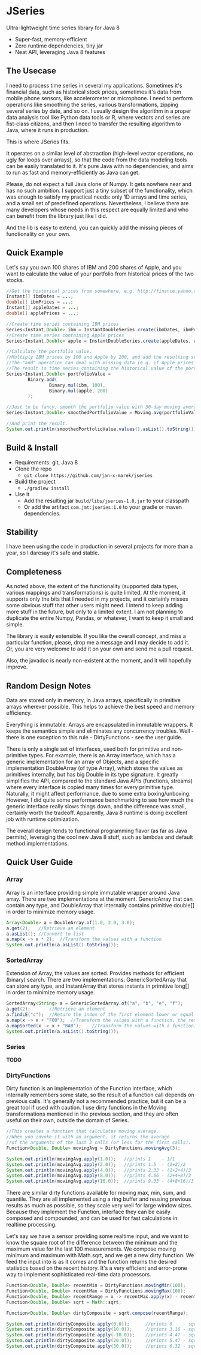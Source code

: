 # JSeries

Ultra-lightweight time series library for Java 8

* Super-fast, memory-efficient
* Zero runtime dependencies, tiny jar
* Neat API, leveraging Java 8 features

## The Usecase

I need to process time series in several my applications. 
Sometimes it's financial data, such as historical stock prices,
sometimes it's data from mobile phone sensors, like accelerometer or microphone.
I need to perform operations like smoothing the series, various transformations,
zipping several series by date, and so on. I usually design the algorithm in 
a proper data analysis tool like Python data tools or R, where vectors and 
series are fist-class citizens, and then I need to transfer the resulting algorithm to Java, 
where it runs in production. 

This is where JSeries fits.

It operates on a similar level of abstraction
(high-level vector operations, no ugly for loops over arrays), 
so that the code from the data modeling tools can be easily translated to it.
It's pure Java with no dependencies, and aims to run as fast and memory-efficiently as Java can get.

Please, do not expect a full Java clone of Numpy. It gets nowhere near and has no such ambition. 
I support just a tiny subset of the functionality, which was enough to satisfy my practical needs:
only 1D arrays and time series, and a small set of predefined operations. 
Nevertheless, I believe there are many developers whose needs in this respect are equally limited and 
who can benefit from the library just like I did.

And the lib is easy to extend, you can quickly add the missing pieces of functionality on your own.

## Quick Example

Let's say you own 100 shares of IBM and 200 shares of Apple,
and you want to calculate the value of your portfolio from historical prices of the two stocks.

```java
//Get the historical prices from somewhere, e.g. http://finance.yahoo.com/ 
Instant[] ibmDates = ...;
double[] ibmPrices = ...;
Instant[] appleDates = ...;
double[] applePrices = ...;

//Create time series containing IBM prices
Series<Instant,Double> ibm = InstantDoubleSeries.create(ibmDates, ibmPrices);
//Create time series containing Apple prices
Series<Instant,Double> apple = InstantDoubleSeries.create(appleDates, applePrices);

//Calculate the portfolio value. 
//Multiply IBM prices by 100 and Apple by 200, and add the resulting series.
//The "add" operation can deal with missing data (e.g. if Apple prices are missing for some days).
//The result is time series containing the historical value of the portfolio.
Series<Instant,Double> portfolioValue = 
		Binary.add(
				Binary.mul(ibm, 100),
				Binary.mul(apple, 200)
		);

//Just to be fancy, smooth the portfolio value with 30-day moving average.
Series<Instant,Double> smoothedPortfolioValue = Moving.avg(portfolioValue, 30);

//And print the result.
System.out.println(smoothedPortfolioValue.values().asList().toString());
```

## Build & Install

* Requirements: git, Java 8
* Clone the repo
  * ``git clone https://github.com/jan-x-marek/jseries``
* Build the project
  * ``./gradlew install``
* Use it
  * Add the resulting jar ``build/libs/jseries-1.0.jar`` to your classpath
  * Or add the artifact ``com.jmt:jseries:1.0`` to your gradle or maven dependencies.  

## Stability

I have been using the code in production in several projects for more than a year, so I daresay it's safe and stable.

## Completeness

As noted above, the extent of the functionality (supported data types, various mappings and transformations) 
is quite limited. At the moment, it supports only the bits that I needed in my projects, 
and it certainly misses some obvious stuff that other users might need.
I intend to keep adding more stuff in the future, but only to a limited extent.
I am not planning to duplicate the entire Numpy, Pandas, or whatever, I want to keep it small and simple.

The library is easily extensible. If you like the overall concept, and miss a particular function,
please, drop me a message and I may decide to add it. Or, you are very welcome to add it on your own 
and send me a pull request.

Also, the javadoc is nearly non-existent at the moment, and it will hopefully improve.

## Random Design Notes

Data are stored only in memory, in Java arrays, specifically in primitive arrays wherever possible.
This helps to achieve the best speed and memory efficiency.

Everything is immutable. Arrays are encapsulated in immutable wrappers. 
It keeps the semantics simple and eliminates any concurrency troubles.
Well - there is one exception to this rule - DirtyFunctions - see the user guide.

There is only a single set of interfaces, used both for primitive and non-primitive types. 
For example, there is an Array<T> interface, which has a generic implementation for
an array of Objects, and a specific implementation DoubleArray (of type Array<Double>),
which stores the values as primitives internally, but has big Double in its type signature.
It greatly simplifies the API, compared to the standard Java APIs (functions, streams)
where every interface is copied many times for every primitive type.
Naturally, it might affect performance, due to some extra boxing/unboxing.
However, I did quite some performance benchmarking to see how much the generic
interface really slows things down, and the difference was small, certainly worth the tradeoff.
Apparently, Java 8 runtime is doing excellent job with runtime optimization.

The overall design tends to functional programming flavor (as far as Java permits), 
leveraging the cool new Java 8 stuff, such as lambdas and default method implementations.

## Quick User Guide

### Array

Array<T> is an interface providing simple immutable wrapper around Java array. 
There are two implementations at the moment. GenericArray that can contain any type,
and DoubleArray that internally contains primitive double[] in order to minimize memory usage.

```java
Array<Double> a = DoubleArray.of(1.0, 2.0, 3.0);
a.get(2);	//Retrieve an element
a.asList();	//Convert to list
a.map(x -> x * 2);	//Transform the values with a function
System.out.println(a.asList().toString());
```

### SortedArray

Extension of Array, the values are sorted. Provides methods for efficient (binary) search.
There are two implementations: GenericSortedArray that can store any type, and InstantArray
that stores instants in primitive long[] in order to minimize memory usage.

```java
SortedArray<String> a = GenericSortedArray.of("a", "b", "e", "f");
a.get(2); 		//Retrieve an element
a.findLE("c"); 	//Return the index of the first element lower or equal "c"
a.map(x -> x + "FOO");	//Transform the values with a function, the result is normal Array
a.mapSorted(x -> x + "BAR");	//Transform the values with a function, the result is SortedArray
System.out.println(a.asList().toString());
```

### Series
**TODO**

### DirtyFunctions

Dirty function is an implementation of the Function interface, which internally remembers 
some state, so the result of a function call depends on previous calls. 
It's generally not a recommended practice, but it can be a great tool if used with caution. 
I use dirty functions in the Moving transformations mentioned in the previous section,
and they are often useful on their own, outside the domain of Series.

```java
//This creates a function that calculates moving average.
//When you invoke it with an argument, it returns the average 
//of the arguments of the last 3 calls (or less for the first calls). 
Function<Double, Double> movingAvg = DirtyFunctions.movingAvg(3);

System.out.println(movingAvg.apply(1.0));	//prints 1    - 1/1
System.out.println(movingAvg.apply(2.0));   //prints 1.5  - (1+2)/2
System.out.println(movingAvg.apply(4.0));   //prints 2.33 - (1+2+4)/3
System.out.println(movingAvg.apply(8.0));   //prints 4.66 - (2+4+8)/3
System.out.println(movingAvg.apply(16.0));  //prints 9.33 - (4+8+16)/3 
```

There are similar dirty functions available for moving max, min, sum, and quantile.
They are all implemented using a ring buffer and reusing previous results
as much as possible, so they scale very well for large window sizes.
Because they implement the Function, interface they can be easily composed and compounded,
and can be used for fast calculations in realtime processing.    

Let's say we have a sensor providing some realtime input, and we want to know the square root 
of the difference between the minimum and the maximum value for the last 100 measurements.
We compose moving minimum and maximum with Math.sqrt, and we get a new dirty function.
We feed the input into is as it comes and the function returns the desired statistics based on the recent history.
It's a very efficient and error-prone way to implement sophisticated real-time data processors.

```java
Function<Double, Double> recentMin = DirtyFunctions.movingMin(100);
Function<Double, Double> recentMax = DirtyFunctions.movingMax(100);
Function<Double, Double> recentRange = x -> recentMax.apply(x) - recentMin.apply(x);
Function<Double, Double> sqrt = Math::sqrt;

Function<Double, Double> dirtyComposite = sqrt.compose(recentRange);

System.out.println(dirtyComposite.apply(0.0));		//prints 0    - sqrt(0 - 0)
System.out.println(dirtyComposite.apply(10.0));		//prints 3.16 - sqrt(10 - 0) 
System.out.println(dirtyComposite.apply(-10.0));    //prints 4.47 - sqrt(10 - (-10))
System.out.println(dirtyComposite.apply(20.0));     //prints 5.47 - sqrt(20 - (-10))
System.out.println(dirtyComposite.apply(30.0));     //prints 6.32 - sqrt(30 - (-10))
```
